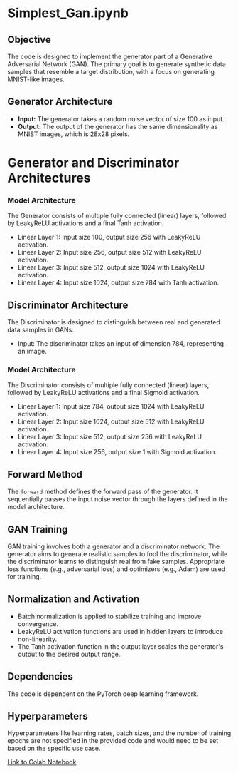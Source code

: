 # Simplest_Gan.ipynb
## Objective

The code is designed to implement the generator part of a Generative Adversarial Network (GAN). The primary goal is to generate synthetic data samples that resemble a target distribution, with a focus on generating MNIST-like images.

## Generator Architecture

- **Input:** The generator takes a random noise vector of size 100 as input.
- **Output:** The output of the generator has the same dimensionality as MNIST images, which is 28x28 pixels.

# Generator and Discriminator Architectures

### Model Architecture

The Generator consists of multiple fully connected (linear) layers, followed by LeakyReLU activations and a final Tanh activation.

- Linear Layer 1: Input size 100, output size 256 with LeakyReLU activation.
- Linear Layer 2: Input size 256, output size 512 with LeakyReLU activation.
- Linear Layer 3: Input size 512, output size 1024 with LeakyReLU activation.
- Linear Layer 4: Input size 1024, output size 784 with Tanh activation.

## Discriminator Architecture

The Discriminator is designed to distinguish between real and generated data samples in GANs.

- Input: The discriminator takes an input of dimension 784, representing an image.

### Model Architecture

The Discriminator consists of multiple fully connected (linear) layers, followed by LeakyReLU activations and a final Sigmoid activation.

- Linear Layer 1: Input size 784, output size 1024 with LeakyReLU activation.
- Linear Layer 2: Input size 1024, output size 512 with LeakyReLU activation.
- Linear Layer 3: Input size 512, output size 256 with LeakyReLU activation.
- Linear Layer 4: Input size 256, output size 1 with Sigmoid activation.

## Forward Method

The `forward` method defines the forward pass of the generator. It sequentially passes the input noise vector through the layers defined in the model architecture.

## GAN Training

GAN training involves both a generator and a discriminator network. The generator aims to generate realistic samples to fool the discriminator, while the discriminator learns to distinguish real from fake samples. Appropriate loss functions (e.g., adversarial loss) and optimizers (e.g., Adam) are used for training.

## Normalization and Activation

- Batch normalization is applied to stabilize training and improve convergence.
- LeakyReLU activation functions are used in hidden layers to introduce non-linearity.
- The Tanh activation function in the output layer scales the generator's output to the desired output range.


## Dependencies

The code is dependent on the PyTorch deep learning framework.

## Hyperparameters

Hyperparameters like learning rates, batch sizes, and the number of training epochs are not specified in the provided code and would need to be set based on the specific use case.

[Link to Colab Notebook](https://colab.research.google.com/drive/1MpEq9WOSc8kXpiHoddm1nhuVMv2Ewebw?usp=sharing)



